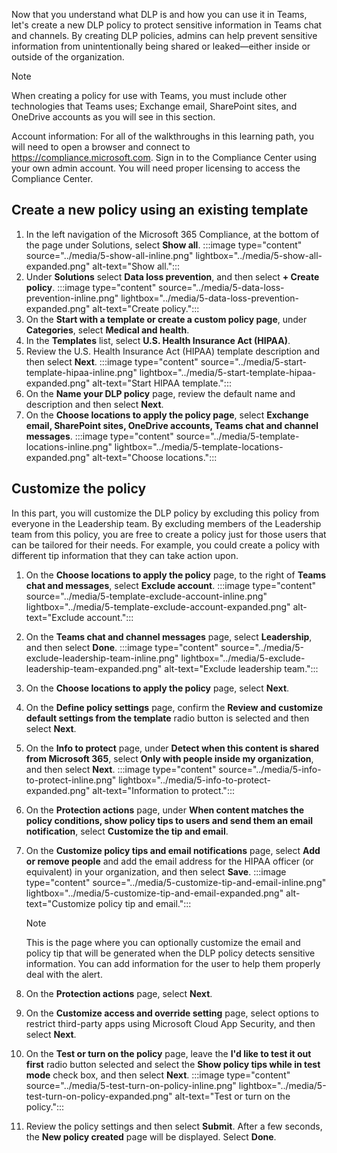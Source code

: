 Now that you understand what DLP is and how you can use it in Teams, let's create a new DLP policy to protect sensitive information in Teams chat and channels. By creating DLP policies, admins can help prevent sensitive information from unintentionally being shared or leaked—either inside or outside of the organization.

> [!NOTE]
> When creating a policy for use with Teams, you must include other technologies that Teams uses; Exchange email, SharePoint sites, and OneDrive accounts as you will see in this section.

Account information: For all of the walkthroughs in this learning path, you will need to open a browser and connect to <https://compliance.microsoft.com>. Sign in to the Compliance Center using your own admin account. You will need proper licensing to access the Compliance Center.

## Create a new policy using an existing template

1. In the left navigation of the Microsoft 365 Compliance, at the bottom of the page under Solutions, select **Show all**.
:::image type="content" source="../media/5-show-all-inline.png" lightbox="../media/5-show-all-expanded.png" alt-text="Show all.":::
1. Under **Solutions** select **Data loss prevention**, and then select **+ Create policy**.
:::image type="content" source="../media/5-data-loss-prevention-inline.png" lightbox="../media/5-data-loss-prevention-expanded.png" alt-text="Create policy.":::
1. On the **Start with a template or create a custom policy page**, under **Categories**, select **Medical and health**.
1. In the **Templates** list, select **U.S. Health Insurance Act (HIPAA)**.
1. Review the U.S. Health Insurance Act (HIPAA) template description and then select **Next**.
:::image type="content" source="../media/5-start-template-hipaa-inline.png" lightbox="../media/5-start-template-hipaa-expanded.png" alt-text="Start HIPAA template.":::
1. On the **Name your DLP policy** page, review the default name and description and then select **Next**.
1. On the **Choose locations to apply the policy page**, select **Exchange email, SharePoint sites, OneDrive accounts, Teams chat and channel messages**.
:::image type="content" source="../media/5-template-locations-inline.png" lightbox="../media/5-template-locations-expanded.png" alt-text="Choose locations.":::

## Customize the policy

In this part, you will customize the DLP policy by excluding this policy from everyone in the Leadership team. By excluding members of the Leadership team from this policy, you are free to create a policy just for those users that can be tailored for their needs. For example, you could create a policy with different tip information that they can take action upon.

1. On the **Choose locations to apply the policy** page, to the right of **Teams chat and messages**, select **Exclude account**.
:::image type="content" source="../media/5-template-exclude-account-inline.png" lightbox="../media/5-template-exclude-account-expanded.png" alt-text="Exclude account.":::
1. On the **Teams chat and channel messages** page, select **Leadership**, and then select **Done**.
:::image type="content" source="../media/5-exclude-leadership-team-inline.png" lightbox="../media/5-exclude-leadership-team-expanded.png" alt-text="Exclude leadership team.":::
1. On the **Choose locations to apply the policy** page, select **Next**.
1. On the **Define policy settings** page, confirm the **Review and customize default settings from the template** radio button is selected and then select **Next**.
1. On the **Info to protect** page, under **Detect when this content is shared from Microsoft 365**, select **Only with people inside my organization**, and then select **Next**.
:::image type="content" source="../media/5-info-to-protect-inline.png" lightbox="../media/5-info-to-protect-expanded.png" alt-text="Information to protect.":::
1. On the **Protection actions** page, under **When content matches the policy conditions, show policy tips to users and send them an email notification**, select **Customize the tip and email**.
1. On the **Customize policy tips and email notifications** page, select **Add or remove people** and add the email address for the HIPAA officer (or equivalent) in your organization, and then select **Save**.
:::image type="content" source="../media/5-customize-tip-and-email-inline.png" lightbox="../media/5-customize-tip-and-email-expanded.png" alt-text="Customize policy tip and email.":::

    > [!NOTE]
    > This is the page where you can optionally customize the email and policy tip that will be generated when the DLP policy detects sensitive information. You can add information for the user to help them properly deal with the alert.

1. On the **Protection actions** page, select **Next**.
1. On the **Customize access and override setting** page, select options to restrict third-party apps using Microsoft Cloud App Security, and then select **Next**.
1. On the **Test or turn on the policy** page, leave the **I'd like to test it out first** radio button selected and select the **Show policy tips while in test mode** check box, and then select **Next**.
:::image type="content" source="../media/5-test-turn-on-policy-inline.png" lightbox="../media/5-test-turn-on-policy-expanded.png" alt-text="Test or turn on the policy.":::
1. Review the policy settings and then select **Submit**. After a few seconds, the **New policy created** page will be displayed. Select **Done**.
